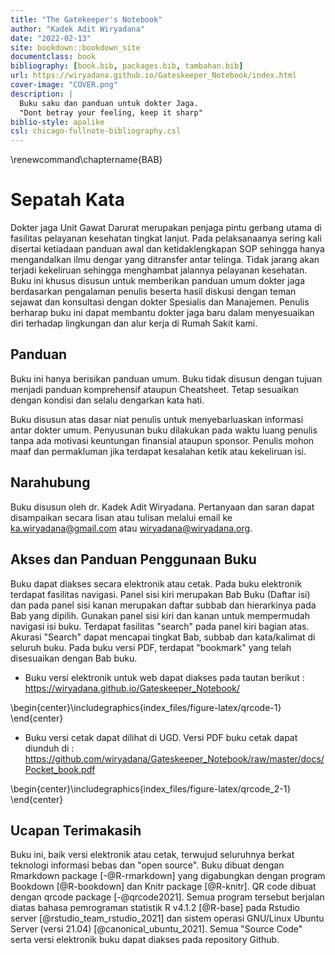 ```yaml
--- 
title: "The Gatekeeper's Notebook"
author: "Kadek Adit Wiryadana"
date: "2022-02-13"
site: bookdown::bookdown_site
documentclass: book
bibliography: [book.bib, packages.bib, tambahan.bib]
url: https://wiryadana.github.io/Gateskeeper_Notebook/index.html
cover-image: "COVER.png"
description: |
  Buku saku dan panduan untuk dokter Jaga.
  "Dont betray your feeling, keep it sharp"
biblio-style: apalike
csl: chicago-fullnote-bibliography.csl
---
```

\renewcommand\chaptername{BAB}

# Sepatah Kata

Dokter jaga Unit Gawat Darurat merupakan penjaga pintu gerbang utama di fasilitas pelayanan kesehatan tingkat lanjut. Pada pelaksanaanya sering kali disertai ketiadaan panduan awal dan ketidaklengkapan SOP sehingga hanya mengandalkan ilmu dengar yang ditransfer antar telinga. Tidak jarang akan terjadi kekeliruan sehingga menghambat jalannya pelayanan kesehatan. Buku ini khusus disusun untuk memberikan panduan umum dokter jaga berdasarkan pengalaman penulis beserta hasil diskusi dengan teman sejawat dan konsultasi dengan dokter Spesialis dan Manajemen. Penulis berharap buku ini dapat membantu dokter jaga baru dalam menyesuaikan diri terhadap lingkungan dan alur kerja di Rumah Sakit kami. 

## Panduan 

Buku ini hanya berisikan panduan umum. Buku tidak disusun dengan tujuan menjadi panduan komprehensif ataupun Cheatsheet. Tetap sesuaikan dengan kondisi dan selalu dengarkan kata hati.

Buku disusun atas dasar niat penulis untuk menyebarluaskan informasi antar dokter umum. Penyusunan buku dilakukan pada waktu luang penulis tanpa  ada motivasi keuntungan finansial ataupun sponsor. Penulis mohon maaf dan permakluman jika terdapat kesalahan ketik atau kekeliruan isi.

## Narahubung
Buku disusun oleh dr. Kadek Adit Wiryadana. Pertanyaan dan saran dapat disampaikan secara lisan atau tulisan melalui email ke ka.wiryadana@gmail.com atau wiryadana@wiryadana.org.

## Akses dan Panduan Penggunaan Buku
Buku dapat diakses secara elektronik atau cetak. Pada buku elektronik terdapat fasilitas navigasi. Panel sisi kiri merupakan Bab Buku (Daftar isi) dan pada panel sisi kanan merupakan daftar subbab dan hierarkinya pada Bab yang dipilih. Gunakan panel sisi kiri dan kanan untuk mempermudah navigasi isi buku. Terdapat fasilitas "search" pada panel kiri bagian atas. Akurasi "Search" dapat mencapai tingkat Bab, subbab dan kata/kalimat di seluruh buku.  Pada buku versi PDF, terdapat "bookmark" yang telah disesuaikan dengan Bab buku.

* Buku versi elektronik untuk web dapat diakses pada tautan berikut : https://wiryadana.github.io/Gateskeeper_Notebook/


\begin{center}\includegraphics{index_files/figure-latex/qrcode-1} \end{center}

* Buku versi cetak dapat dilihat di UGD. Versi PDF buku cetak dapat diunduh di : https://github.com/wiryadana/Gateskeeper_Notebook/raw/master/docs/Pocket_book.pdf


\begin{center}\includegraphics{index_files/figure-latex/qrcode_2-1} \end{center}

## Ucapan Terimakasih

Buku ini, baik versi elektronik atau cetak, terwujud seluruhnya berkat teknologi informasi bebas dan "open source". Buku dibuat dengan Rmarkdown package [-@R-rmarkdown] yang digabungkan dengan program Bookdown [@R-bookdown] dan Knitr package [@R-knitr]. QR code dibuat dengan qrcode package [-@qrcode2021]. Semua program tersebut berjalan diatas bahasa pemrograman statistik R v4.1.2 [@R-base] pada Rstudio server [@rstudio_team_rstudio_2021] dan sistem operasi GNU/Linux Ubuntu Server (versi 21.04) [@canonical_ubuntu_2021]. Semua "Source Code" serta versi elektronik buku dapat diakses pada repository Github.  






